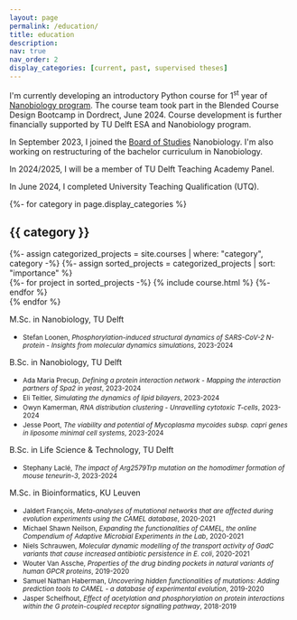 ```yaml
---
layout: page
permalink: /education/
title: education
description: 
nav: true
nav_order: 2
display_categories: [current, past, supervised theses]
---
```


I'm currently developing an introductory Python course for 1<sup>st</sup> year of <a href="https://www.studyguide.tudelft.nl/a101_displayProgram.do?program_tree_id=29839">Nanobiology program</a>. The course team took part in the Blended Course Design Bootcamp in Dordrect, June 2024. Course development is further financially supported by TU Delft ESA and Nanobiology program.

In September 2023, I joined the <a href="https://www.tudelft.nl/en/student/faculties/as-student-portal/organisation/board-of-studies-applied-sciences">Board of Studies</a> Nanobiology. I'm also working on restructuring of the bachelor curriculum in Nanobiology.

In 2024/2025, I will be a member of TU Delft Teaching Academy Panel.

In June 2024, I completed University Teaching Qualification (UTQ).


<div class="projects">
  <!-- Display categorized projects -->
  {%- for category in page.display_categories %}
  <h2 class="category">{{ category }}</h2>
  {%- assign categorized_projects = site.courses | where: "category", category -%}
  {%- assign sorted_projects = categorized_projects | sort: "importance" %}
  <!-- Generate cards for each project -->
  <div class="grid">
    {%- for project in sorted_projects -%}
      {% include course.html %}
    {%- endfor %}
  </div>
  {% endfor %}

</div>

<normal> M.Sc. in Nanobiology, TU Delft </normal>

- <small> Stefan Loonen, *Phosphorylation-induced structural dynamics of SARS-CoV-2 N-protein - Insights from molecular dynamics simulations*, 2023-2024 </small>

<normal> B.Sc. in Nanobiology, TU Delft </normal>

 - <small> Ada Maria Precup, *Defining a protein interaction network - Mapping the interaction partners of Spa2 in yeast*, 2023-2024 </small>
 - <small> Eli Teitler, *Simulating the dynamics of lipid bilayers*, 2023-2024 </small>
 - <small> Owyn Kamerman, *RNA distribution clustering - Unravelling cytotoxic T-cells*, 2023-2024 </small>
 - <small> Jesse Poort, *The viability and potential of Mycoplasma mycoides subsp. capri genes in liposome minimal cell systems*, 2023-2024 </small>

<normal> B.Sc. in Life Science & Technology, TU Delft </normal>

 - <small> Stephany Laclé, *The impact of Arg2579Trp mutation on the homodimer formation of mouse teneurin-3*, 2023-2024 </small>

<normal> M.Sc. in Bioinformatics, KU Leuven </normal>

 - <small> Jaldert François, *Meta-analyses of mutational networks that are affected during evolution experiments using the CAMEL database*, 2020-2021 </small>
 - <small> Michael Shawn Neilson, <i>Expanding the functionalities of CAMEL, the online Compendium of Adaptive Microbial Experiments in the Lab</i>, 2020-2021 </small>
 - <small> Niels Schrauwen, <i>Molecular dynamic modelling of the transport activity of GadC variants that cause increased antibiotic persistence in E. coli</i>, 2020-2021 </small>
 - <small> Wouter Van Assche, <i>Properties of the drug binding pockets in natural variants of human GPCR proteins</i>, 2019-2020 </small>
 - <small> Samuel Nathan Haberman, <i>Uncovering hidden functionalities of mutations: Adding prediction tools to CAMEL - a database of experimental evolution</i>, 2019-2020 </small>
 - <small> Jasper Schelfhout, <i>Effect of acetylation and phosphorylation on protein interactions within the G protein-coupled receptor signalling pathway</i>, 2018-2019 </small>


